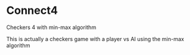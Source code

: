 # Connect4
Checkers 4 with min-max algorithm

This is actually a checkers game with a player vs AI using the min-max algorithm
